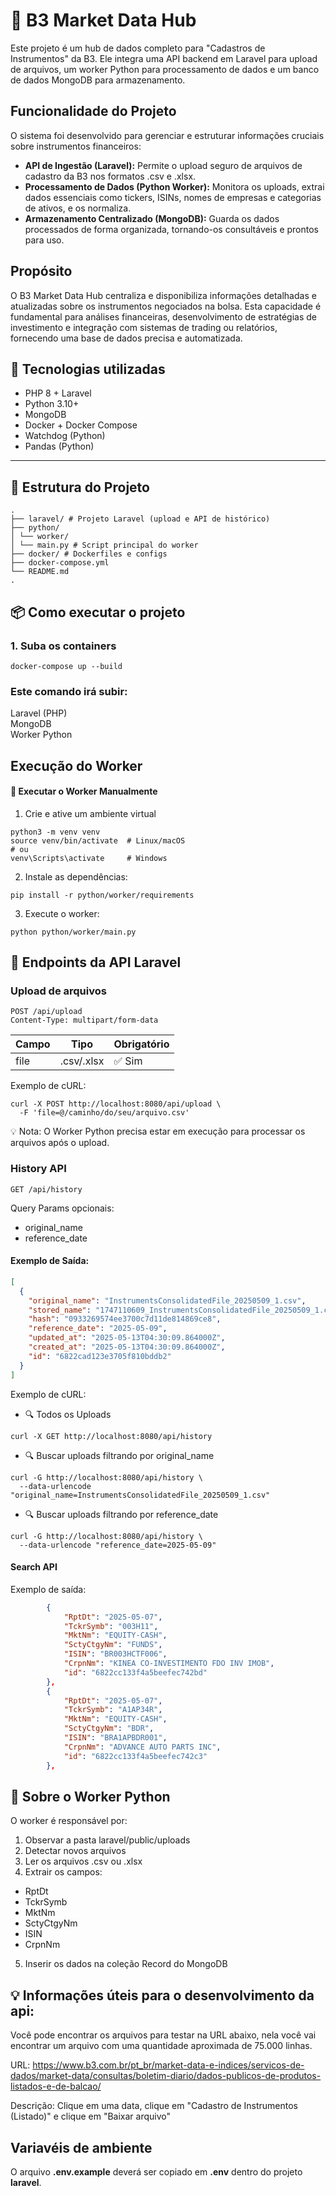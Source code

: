 # 🚀 B3 Market Data Hub
Este projeto é um hub de dados completo para "Cadastros de Instrumentos" da B3. Ele integra uma API backend em Laravel para upload de arquivos, um worker Python para processamento de dados e um banco de dados MongoDB para armazenamento.

## Funcionalidade do Projeto
O sistema foi desenvolvido para gerenciar e estruturar informações cruciais sobre instrumentos financeiros:

- **API de Ingestão (Laravel):** Permite o upload seguro de arquivos de cadastro da B3 nos formatos .csv e .xlsx.
- **Processamento de Dados (Python Worker):** Monitora os uploads, extrai dados essenciais como tickers, ISINs, nomes de empresas e categorias de ativos, e os normaliza.
- **Armazenamento Centralizado (MongoDB):** Guarda os dados processados de forma organizada, tornando-os consultáveis e prontos para uso.

## Propósito
O B3 Market Data Hub centraliza e disponibiliza informações detalhadas e atualizadas sobre os instrumentos negociados na bolsa. Esta capacidade é fundamental para análises financeiras, desenvolvimento de estratégias de investimento e integração com sistemas de trading ou relatórios, fornecendo uma base de dados precisa e automatizada.


<!-- # 📂 Laravel File Upload & Python Worker Integration

Este projeto integra uma API backend em **Laravel** para upload de arquivos (`.csv`, `.xlsx`) com um **worker Python** que monitora os arquivos enviados, extrai informações específicas e as insere em um banco de dados **MongoDB**. -->

## 🚀 Tecnologias utilizadas

- PHP 8 + Laravel
- Python 3.10+
- MongoDB
- Docker + Docker Compose
- Watchdog (Python)
- Pandas (Python)

---

## 📁 Estrutura do Projeto
```
.
├── laravel/ # Projeto Laravel (upload e API de histórico)
├── python/
│ └── worker/
│ └── main.py # Script principal do worker
├── docker/ # Dockerfiles e configs
├── docker-compose.yml
└── README.md
.
```

## 📦 Como executar o projeto

### 1. Suba os containers
```
docker-compose up --build
```
### Este comando irá subir:

Laravel (PHP)<br>
MongoDB<br>
Worker Python

## Execução do Worker
#### 🧪 Executar o Worker Manualmente
1. Crie e ative um ambiente virtual
```
python3 -m venv venv
source venv/bin/activate  # Linux/macOS
# ou
venv\Scripts\activate     # Windows
```

2. Instale as dependências:
```
pip install -r python/worker/requirements
```

3. Execute o worker:
```
python python/worker/main.py
```

## 📝 Endpoints da API Laravel
### Upload de arquivos
```
POST /api/upload
Content-Type: multipart/form-data
```

| Campo | Tipo       | Obrigatório |
| ----- | ---------- | ----------- |
| file  | .csv/.xlsx | ✅ Sim       |

Exemplo de cURL:
```
curl -X POST http://localhost:8080/api/upload \
  -F 'file=@/caminho/do/seu/arquivo.csv'
```
💡 Nota: O Worker Python precisa estar em execução para processar os arquivos após o upload.

### History API
```
GET /api/history
```
Query Params opcionais:
- original_name
- reference_date

#### Exemplo de Saída:
```json
[
  {
    "original_name": "InstrumentsConsolidatedFile_20250509_1.csv",
    "stored_name": "1747110609_InstrumentsConsolidatedFile_20250509_1.csv",
    "hash": "0933269574ee3700c7d11de814869ce8",
    "reference_date": "2025-05-09",
    "updated_at": "2025-05-13T04:30:09.864000Z",
    "created_at": "2025-05-13T04:30:09.864000Z",
    "id": "6822cad123e3705f810bddb2"
  }
]
```

Exemplo de cURL:
- 🔍 Todos os Uploads
```
curl -X GET http://localhost:8080/api/history
```

- 🔍 Buscar uploads filtrando por original_name
```
curl -G http://localhost:8080/api/history \
  --data-urlencode "original_name=InstrumentsConsolidatedFile_20250509_1.csv"
```

- 🔍 Buscar uploads filtrando por reference_date
```
curl -G http://localhost:8080/api/history \
  --data-urlencode "reference_date=2025-05-09"
```

#### Search API
Exemplo de saída:
```json
        {
            "RptDt": "2025-05-07",
            "TckrSymb": "003H11",
            "MktNm": "EQUITY-CASH",
            "SctyCtgyNm": "FUNDS",
            "ISIN": "BR003HCTF006",
            "CrpnNm": "KINEA CO-INVESTIMENTO FDO INV IMOB",
            "id": "6822cc133f4a5beefec742bd"
        },
        {
            "RptDt": "2025-05-07",
            "TckrSymb": "A1AP34R",
            "MktNm": "EQUITY-CASH",
            "SctyCtgyNm": "BDR",
            "ISIN": "BRA1APBDR001",
            "CrpnNm": "ADVANCE AUTO PARTS INC",
            "id": "6822cc133f4a5beefec742c3"
        },
```

## 🧠 Sobre o Worker Python
O worker é responsável por:
1. Observar a pasta laravel/public/uploads
2. Detectar novos arquivos
3. Ler os arquivos .csv ou .xlsx
4. Extrair os campos:
- RptDt
- TckrSymb
- MktNm
- SctyCtgyNm
- ISIN
- CrpnNm
5. Inserir os dados na coleção Record do MongoDB

## 💡 Informações úteis para o desenvolvimento da api:
Você pode encontrar os arquivos para testar na URL abaixo, nela você vai encontrar um arquivo com uma quantidade aproximada de 75.000 linhas.

URL: https://www.b3.com.br/pt_br/market-data-e-indices/servicos-de-dados/market-data/consultas/boletim-diario/dados-publicos-de-produtos-listados-e-de-balcao/

Descrição: Clique em uma data, clique em "Cadastro de Instrumentos (Listado)" e clique em "Baixar arquivo"

## Variavéis de ambiente
O arquivo **.env.example** deverá ser copiado em **.env** dentro do projeto **laravel**.